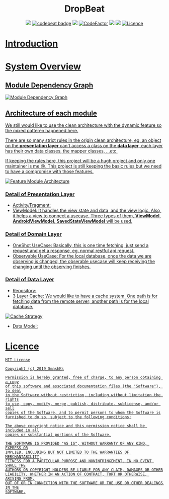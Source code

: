 <h1 align="center"> DropBeat </h1>
<p align="center">
<a href="https://circleci.com/gh/pokk/DropBeat"><img src="https://circleci.com/gh/pokk/DropBeat.svg?style=svg"></a>
<a href="https://codebeat.co/projects/github-com-pokk-dropbeat-master"><img alt="codebeat badge" src="https://codebeat.co/badges/7079a1bd-6e84-4a94-bf8a-b30f7c509114" /></a>
<a href="https://www.codacy.com/manual/pokk/DropBeat?utm_source=github.com&amp;utm_medium=referral&amp;utm_content=pokk/DropBeat&amp;utm_campaign=Badge_Grade"><img src="https://api.codacy.com/project/badge/Grade/7aa04a1604444d4592ce22da25b2299a"/></a>
<a href="https://www.codefactor.io/repository/github/smashks/stationmusicfm"><img src="https://www.codefactor.io/repository/github/smashks/stationmusicfm/badge" alt="CodeFactor" /></a>
<a href="https://codeclimate.com/github/pokk/DropBeat/maintainability"><img src="https://api.codeclimate.com/v1/badges/f9ef124dc3df905b7fc4/maintainability" /></a>
<a href="https://codeclimate.com/github/pokk/DropBeat/test_coverage"><img src="https://api.codeclimate.com/v1/badges/f9ef124dc3df905b7fc4/test_coverage" /></a>
<a href="https://opensource.org/licenses/MIT"><img alt="Licence" src="https://img.shields.io/badge/license-MIT-green.svg" />
</p>

# Introduction


# System Overview

## Module Dependency Graph

![Module Dependency Graph](https://user-images.githubusercontent.com/5198104/85551371-e7c64a80-b65c-11ea-9396-5537c8d22b21.png)

## Architecture of each module

We still would like to use the clean architecture with the dynamic feature so the mixed patteren happened here.

There are so many strict rules in the origin clean architecture, eg. an object on the **presentation layer** can't access a class on the **data layer**, each layer has their own data classes, the mapper classes, ...etc.

If keeping the rules here, this project will be a hugh project and only one maintainer is me 😢. This project is still keeping the basic rules but we need to have a compromise with those features. 

![Feature Module Architecture](https://user-images.githubusercontent.com/5198104/85557159-7e493a80-b662-11ea-84e8-fc2e16198b21.png)

### Detail of Presentation Layer

- Activity/Fragment:
- ViewModel:
It handles the view state and data, and the view logic. Also, it helps a view to connect a usecase. Three types of them, **ViewModel**, **AndroidViewModel**, **SavedStateViewModel** will be used.

### Detail of Domain Layer

- OneShot UseCase:
Basically, this is one time fetching, just send a request and get a response, eg. normal restful api request.
- Observable UseCase:
For the local database, once the data we are observing is changed, the obserable usecase will keep receiving the changing until the observing finishes.

### Detail of Data Layer

- Repository:
- 3 Layer Cache:
We would like to have a cache system. One path is for fetching data from the remote server; another path is for the local database.

![Cache Strategy](https://user-images.githubusercontent.com/5198104/86508099-4f785480-be18-11ea-89bf-d78e5e3bdab7.png)
- Data Model:

# Licence

```
MIT License

Copyright (c) 2019 SmashKs

Permission is hereby granted, free of charge, to any person obtaining a copy
of this software and associated documentation files (the "Software"), to deal
in the Software without restriction, including without limitation the rights
to use, copy, modify, merge, publish, distribute, sublicense, and/or sell
copies of the Software, and to permit persons to whom the Software is
furnished to do so, subject to the following conditions:

The above copyright notice and this permission notice shall be included in all
copies or substantial portions of the Software.

THE SOFTWARE IS PROVIDED "AS IS", WITHOUT WARRANTY OF ANY KIND, EXPRESS OR
IMPLIED, INCLUDING BUT NOT LIMITED TO THE WARRANTIES OF MERCHANTABILITY,
FITNESS FOR A PARTICULAR PURPOSE AND NONINFRINGEMENT. IN NO EVENT SHALL THE
AUTHORS OR COPYRIGHT HOLDERS BE LIABLE FOR ANY CLAIM, DAMAGES OR OTHER
LIABILITY, WHETHER IN AN ACTION OF CONTRACT, TORT OR OTHERWISE, ARISING FROM,
OUT OF OR IN CONNECTION WITH THE SOFTWARE OR THE USE OR OTHER DEALINGS IN THE
SOFTWARE.
```
